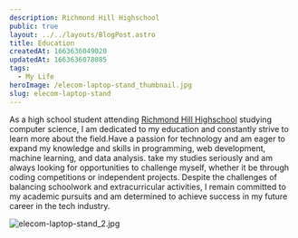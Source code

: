 ```yaml
---
description: Richmond Hill Highschool
public: true
layout: ../../layouts/BlogPost.astro
title: Education
createdAt: 1663636049020
updatedAt: 1663636078085
tags:
  - My Life
heroImage: /elecom-laptop-stand_thumbnail.jpg
slug: elecom-laptop-stand
---
```




As a high school student attending [Richmond Hill Highschool](https://www.richmondhillhs.org) studying computer science, I am dedicated to my education and constantly strive to learn more about the field.Have a passion for technology and am eager to expand my knowledge and skills in programming, web development, machine learning, and data analysis. take my studies seriously and am always looking for opportunities to challenge myself, whether it be through coding competitions or independent projects. Despite the challenges of balancing schoolwork and extracurricular activities, I remain committed to my academic pursuits and am determined to achieve success in my future career in the tech industry.


![elecom-laptop-stand_2.jpg](/posts/elecom-laptop-stand_elecom-laptop-stand-2-jpg.jpg)
